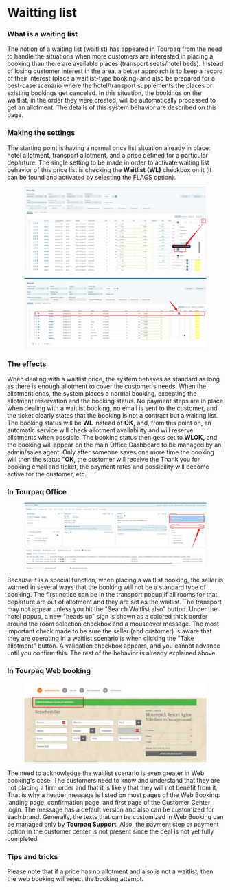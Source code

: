 # Waitting list

### **What is a waiting list**

The notion of a waiting list (waitlist) has appeared in Tourpaq from the need to handle the situations when more customers are interested in placing a booking than there are available places (transport seats/hotel beds). Instead of losing customer interest in the area, a better approach is to keep a record of their interest (place a waitlist-type booking) and also be prepared for a best-case scenario where the hotel/transport supplements the places or existing bookings get canceled. In this situation, the bookings on the waitlist, in the order they were created, will be automatically processed to get an allotment. The details of this system behavior are described on this page.

### **Making the settings**

The starting point is having a normal price list situation already in place: hotel allotment, transport allotment, and a price defined for a particular departure. The single setting to be made in order to activate waiting list behavior of this price list is checking the **Waitlist (WL)** checkbox on it (it can be found and activated by selecting the FLAGS option).

<figure><img src="../../.gitbook/assets/image (2) (1) (1) (1) (1) (1) (1) (1) (1) (1) (1) (1) (1) (1) (1) (1) (1) (1) (1) (1) (1) (1) (1).png" alt=""><figcaption></figcaption></figure>

<figure><img src="../../.gitbook/assets/image (9) (1) (1) (1) (1) (1) (1) (1) (1) (1) (1) (1) (1) (1) (1) (1) (1) (1) (1) (1) (1) (1) (1) (1) (1) (1).png" alt=""><figcaption></figcaption></figure>

### **The effects**

When dealing with a waitlist price, the system behaves as standard as long as there is enough allotment to cover the customer's needs. When the allotment ends, the system places a normal booking, excepting the allotment reservation and the booking status. No payment steps are in place when dealing with a waitlist booking, no email is sent to the customer, and the ticket clearly states that the booking is not a contract but a waiting list. The booking status will be **WL** instead of **OK,** and, from this point on, an automatic service will check allotment availability and will reserve allotments when possible. The booking status then gets set to **WLOK,** and the booking will appear on the main Office Dashboard to be managed by an admin/sales agent. Only after someone saves one more time the booking will then the status "**OK**, the customer will receive the Thank you for booking email and ticket, the payment rates and possibility will become active for the customer, etc.

### **In Tourpaq Office**

<figure><img src="../../.gitbook/assets/image (247).png" alt=""><figcaption></figcaption></figure>

Because it is a special function, when placing a waitlist booking, the seller is warned in several ways that the booking will not be a standard type of booking. The first notice can be in the transport popup if all rooms for that departure are out of allotment and they are set as the waitlist. The transport may not appear unless you hit the "Search Waitlist also" button. Under the hotel popup, a new "heads up" sign is shown as a colored thick border around the room selection checkbox and a mouseover message. The most important check made to be sure the seller (and customer) is aware that they are operating in a waitlist scenario is when clicking the "Take allotment" button. A validation checkbox appears, and you cannot advance until you confirm this. The rest of the behavior is already explained above.

### **In Tourpaq Web booking**

<figure><img src="../../.gitbook/assets/image (248).png" alt=""><figcaption></figcaption></figure>

The need to acknowledge the waitlist scenario is even greater in Web booking's case. The customers need to know and understand that they are not placing a firm order and that it is likely that they will not benefit from it. That is why a header message is listed on most pages of the Web Booking: landing page, confirmation page, and first page of the Customer Center login. The message has a default version and also can be customized for each brand. Generally, the texts that can be customized in Web Booking can be managed only by **Tourpaq Support**. Also, the payment step or payment option in the customer center is not present since the deal is not yet fully completed.

### **Tips and tricks**

Please note that if a price has no allotment and also is not a waitlist, then the web booking will reject the booking attempt.
